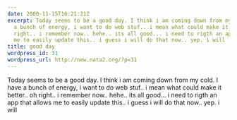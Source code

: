 ```yaml
---
date: 2000-11-15T16:21:21Z
excerpt: Today seems to be a good day. I think i am coming down from my cold. I have
  a bunch of energy, i want to do web stuf.. i mean what could make it better.. oh
  right.. i remember now.. hehe.. its all good... i need to rigth an app that allows
  me to easily update this.. i guess i will do that now.. yep. i will
title: good day
wordpress_id: 31
wordpress_url: http://new.nata2.org/?p=31
---
```


Today seems to be a good day. I think i am coming down from my cold. I have a bunch of energy, i want to do web stuf.. i mean what could make it better.. oh right.. i remember now.. hehe.. its all good... i need to rigth an app that allows me to easily update this.. i guess i will do that now.. yep. i will

